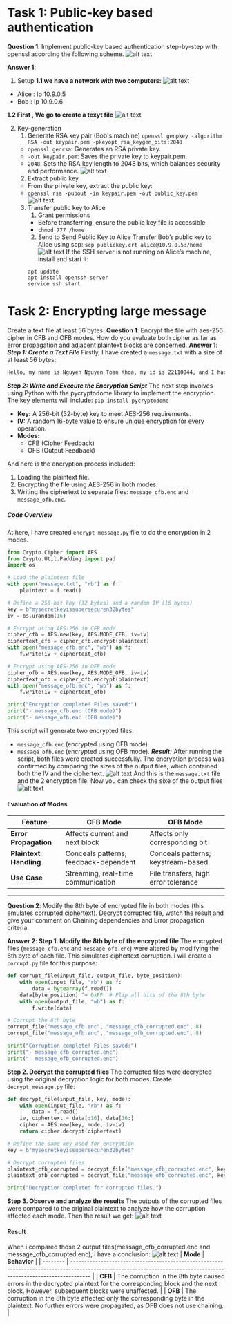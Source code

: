 # Task 1: Public-key based authentication 
**Question 1**: 
Implement public-key based authentication step-by-step with openssl according the following scheme.
![alt text](./Image/lab2.png)

**Answer 1**:

1. Setup
**1.1 we have a network with two computers:**
![alt text](image-79.png)
- Alice : Ip 10.9.0.5
- Bob : Ip 10.9.0.6

**1.2 First , We go to create a texyt file**
![alt text](image-80.png)

2. Key-generation
   1. Generate RSA key pair (Bob's machine)
    ```openssl genpkey -algorithm RSA -out keypair.pem -pkeyopt rsa_keygen_bits:2048 ```
    - ``openssl genrsa``: Generates an RSA private key.
    - ``-out keypair.pem``: Saves the private key to keypair.pem.
    - ``2048``: Sets the RSA key length to 2048 bits, which balances security and performance.
    ![alt text](image-82.png)
    2. Extract public key
    - From the private key, extract the public key:
    - ```openssl rsa -pubout -in keypair.pem -out public_key.pem```
    ![alt text](image-83.png)
    3. Transfer public key to Alice
       1. Grant  permissions
        - Before transferring, ensure the public key file is accessible
        - ```chmod 777 /home```
        2. Send to Send Public Key to Alice
        Transfer Bob’s public key to Alice using scp:
        ```scp publickey.crt alice@10.9.0.5:/home```
        ![alt text](image-84.png)
        If the SSH server is not running on Alice’s machine, install and start it:
        ```
        apt update
        apt install openssh-server
        service ssh start
        ```
# Task 2: Encrypting large message 
Create a text file at least 56 bytes.
**Question 1**:
Encrypt the file with aes-256 cipher in CFB and OFB modes. How do you evaluate both cipher as far as error propagation and adjacent plaintext blocks are concerned. 
**Answer 1**:
***Step 1: Create a Text File***
Firstly, I have created a `message.txt` with a size of at least 56 bytes:

```bash
Hello, my name is Nguyen Nguyen Toan Khoa, my id is 22110044, and I happy to help you. Hope you having a wonderful day! Today, I have a really important test but my health is not OK. Say bye!
```
***Step 2: Write and Execute the Encryption Script***
The next step involves using Python with the pycryptodome library to implement the encryption. The key elements will include:
``` pip install pycryptodome ```
- **Key:** A 256-bit (32-byte) key to meet AES-256 requirements.
- **IV:** A random 16-byte value to ensure unique encryption for every operation.
- **Modes:**
  - CFB (Cipher Feedback)
  - OFB (Output Feedback)

And here is the encryption process included:
1. Loading the plaintext file.
2. Encrypting the file using AES-256 in both modes.
3. Writing the ciphertext to separate files: `message_cfb.enc` and `message_ofb.enc`.
##### **Code Overview**
At here, i have created `encrypt_message.py` file to do the encryption in 2 modes.

```python
from Crypto.Cipher import AES
from Crypto.Util.Padding import pad
import os

# Load the plaintext file
with open("message.txt", "rb") as f:
    plaintext = f.read()

# Define a 256-bit key (32 bytes) and a random IV (16 bytes)
key = b"mysecretkeyissupersecuren32bytes"  
iv = os.urandom(16)

# Encrypt using AES-256 in CFB mode
cipher_cfb = AES.new(key, AES.MODE_CFB, iv=iv)
ciphertext_cfb = cipher_cfb.encrypt(plaintext)
with open("message_cfb.enc", "wb") as f:
    f.write(iv + ciphertext_cfb)

# Encrypt using AES-256 in OFB mode
cipher_ofb = AES.new(key, AES.MODE_OFB, iv=iv)
ciphertext_ofb = cipher_ofb.encrypt(plaintext)
with open("message_ofb.enc", "wb") as f:
    f.write(iv + ciphertext_ofb)

print("Encryption complete! Files saved:")
print("- message_cfb.enc (CFB mode)")
print("- message_ofb.enc (OFB mode)")
```
This script will generate two encrypted files: 
- `message_cfb.enc` (encrypted using CFB mode).
- `message_ofb.enc` (encrypted using OFB mode).
***Result:***
After running the script, both files were created successfully. The encryption process was confirmed by comparing the sizes of the output files, which contained both the IV and the ciphertext.
![alt text](image-71.png)
And this is the `message.txt` file and the 2 encryption file. Now you can check the sixe of the output files
![alt text](image-72.png)
#### **Evaluation of Modes**
| Feature                | **CFB Mode**                          | **OFB Mode**                         |
| ---------------------- | ------------------------------------- | ------------------------------------ |
| **Error Propagation**  | Affects current and next block        | Affects only corresponding bit       |
| **Plaintext Handling** | Conceals patterns; feedback-dependent | Conceals patterns; keystream-based   |
| **Use Case**           | Streaming, real-time communication    | File transfers, high error tolerance |

___
**Question 2**:
Modify the 8th byte of encrypted file in both modes (this emulates corrupted ciphertext).
Decrypt corrupted file, watch the result and give your comment on Chaining dependencies and Error propagation criteria.

**Answer 2**:
**Step 1. Modify the 8th byte of the encrypted file**
The encrypted files (`message_cfb.enc` and `message_ofb.enc`) were altered by modifying the 8th byte of each file. This simulates ciphertext corruption.
I will create a `corrupt.py` file for this purpose:
```python
def corrupt_file(input_file, output_file, byte_position):
    with open(input_file, "rb") as f:
        data = bytearray(f.read())
    data[byte_position] ^= 0xFF  # Flip all bits of the 8th byte
    with open(output_file, "wb") as f:
        f.write(data)

# Corrupt the 8th byte
corrupt_file("message_cfb.enc", "message_cfb_corrupted.enc", 8)
corrupt_file("message_ofb.enc", "message_ofb_corrupted.enc", 8)

print("Corruption complete! Files saved:")
print("- message_cfb_corrupted.enc")
print("- message_ofb_corrupted.enc")
```
**Step 2. Decrypt the corrupted files**
The corrupted files were decrypted using the original decryption logic for both modes.
Create `decrypt_message.py` file:
```python
def decrypt_file(input_file, key, mode):
    with open(input_file, "rb") as f:
        data = f.read()
    iv, ciphertext = data[:16], data[16:]
    cipher = AES.new(key, mode, iv=iv)
    return cipher.decrypt(ciphertext)

# Define the same key used for encryption
key = b"mysecretkeyissupersecuren32bytes"  

# Decrypt corrupted files
plaintext_cfb_corrupted = decrypt_file("message_cfb_corrupted.enc", key, AES.MODE_CFB)
plaintext_ofb_corrupted = decrypt_file("message_ofb_corrupted.enc", key, AES.MODE_OFB)

print("Decryption completed for corrupted files.")
```
**Step 3. Observe and analyze the results**
The outputs of the corrupted files were compared to the original plaintext to analyze how the corruption affected each mode.
Then the result we get: 
![alt text](image-73.png)
#### **Result**
When i compared those 2 output files(message_cfb_corrupted.enc and message_ofb_corrupted.enc), i have a conclusion: 
![alt text](image-74.png)
| **Mode** | **Behavior**                                                                                                                                                        |
| -------- | ------------------------------------------------------------------------------------------------------------------------------------------------------------------- |
| **CFB**  | The corruption in the 8th byte caused errors in the decrypted plaintext for the corresponding block and the next block. However, subsequent blocks were unaffected. |
| **OFB**  | The corruption in the 8th byte affected only the corresponding byte in the plaintext. No further errors were propagated, as OFB does not use chaining.              |







